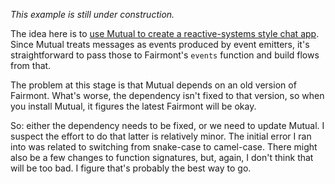 _This example is still under construction._

The idea here is to [use Mutual to create a reactive-systems style chat app](https://github.com/pandastrike/fairmont/issues/50). Since Mutual treats messages as events produced by event emitters, it's straightforward to pass those to Fairmont's `events` function and build flows from that.

The problem at this stage is that Mutual depends on an old version of Fairmont. What's worse, the dependency isn't fixed to that version, so when you install Mutual, it figures the latest Fairmont will be okay.

So: either the dependency needs to be fixed, or we need to update Mutual. I suspect the effort to do that latter is relatively minor. The initial error I ran into was related to switching from snake-case to camel-case. There might also be a few changes to function signatures, but, again, I don't think that will be too bad. I figure that's probably the best way to go.
